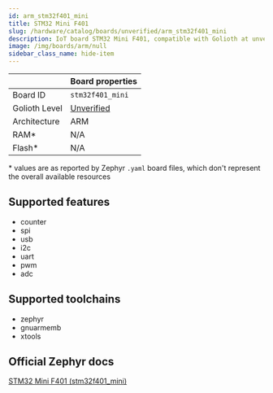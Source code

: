 ```yaml
---
id: arm_stm32f401_mini
title: STM32 Mini F401
slug: /hardware/catalog/boards/unverified/arm_stm32f401_mini
description: IoT board STM32 Mini F401, compatible with Golioth at unverified level.
image: /img/boards/arm/null
sidebar_class_name: hide-item
---
```


[//]: # (This is an auto-generated file, do not edit! Changes to it will be lost upon re-generation)



|                | Board properties     |
| -------------  | -------------------- |
| Board ID       | `stm32f401_mini` |
| Golioth Level  | [Unverified](/hardware#unverified-boards) |
| Architecture   | ARM |
| RAM*           | N/A |
| Flash*         | N/A |

\* values are as reported by Zephyr `.yaml` board files, which don't represent the overall available resources



## Supported features

* counter
* spi
* usb
* i2c
* uart
* pwm
* adc

## Supported toolchains

* zephyr
* gnuarmemb
* xtools

## Official Zephyr docs

[STM32 Mini F401 (stm32f401_mini)](https://docs.zephyrproject.org/latest/boards/arm/stm32f401_mini/doc/index.html)
